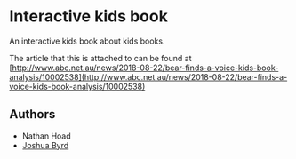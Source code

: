 # Interactive kids book

An interactive kids book about kids books.

The article that this is attached to can be found at [http://www.abc.net.au/news/2018-08-22/bear-finds-a-voice-kids-book-analysis/10002538](http://www.abc.net.au/news/2018-08-22/bear-finds-a-voice-kids-book-analysis/10002538)

## Authors

- Nathan Hoad
- [Joshua Byrd](https://github.com/phocks)
